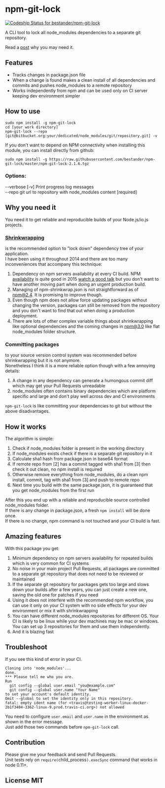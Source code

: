 # npm-git-lock

[ ![Codeship Status for bestander/npm-git-lock](https://codeship.com/projects/80df76f0-c8be-0132-4536-627bbcd2f5ed/status?branch=master)](https://codeship.com/projects/75106)  

A CLI tool to lock all node_modules dependencies to a separate git repository.

Read a [post](https://medium.com/@bestander_nz/my-node-modules-are-in-git-again-4fb18f5671a) why you may need it.

## Features

- Tracks changes in package.json file
- When a change is found makes a clean install of all dependencies and commits and pushes node_modules to a remote repository
- Works independently from npm and can be used only on CI server keeping dev environment simpler

## How to use

```
sudo npm install -g npm-git-lock
cd [your work directory]  
npm-git-lock --repo [git@bitbucket.org:your/dedicated/node_modules/git/repository.git] -v

```

If you don't want to depend on NPM connectivity when installing this module, you can install directly from github:

```
sudo npm install -g https://raw.githubusercontent.com/bestander/npm-git-lock/master/npm-git-lock-2.1.6.tgz
```


### Options:

  --verbose  [-v] Print progress log messages  
  --repo     git url to repository with node_modules content  [required]  


## Why you need it

You need it to get reliable and reproducible builds of your Node.js/io.js projects.  

### [Shrinkwrapping](https://docs.npmjs.com/cli/shrinkwrap) 
is the recommended option to "lock down" dependency tree of your application.  
I have been using it throughout 2014 and there are too many inconveniences that accompany this technique:  
1. Dependency on npm servers availability at every CI build. NPM [availability](http://status.npmjs.org/) is quite good in 2015 [watch a good talk](http://nodesummit.com/media/node-js-at-scale/) but you don't want to have another moving part when doing an urgent production build.  
2. Managing of npm-shrinkwrap.json is not straightforward as of npm@2.4. It is promising to improve though.  
3. Even though npm does not allow force updating packages without changing the version, packages can still be removed from the repository and you don't want to find that out when doing a production deployment.  
4. There are lots of other complex variable things about shrinkwrapping like optional dependencies and the coming changes in npm@3.0 like flat node_modules folder structure.   
  
  
### Committing packages
to your source version control system was recommended before shrinkwrapping but it is not anymore.    
Nonetheless I think it is a more reliable option though with a few annoying details:  
1. A change in any dependency can generate a humongous commit diff which may get your Pull Requests unreadable  
2. node_modules often contains binary dependencies which are platform specific and large and don't play well across dev and CI environments    

`npm-git-lock` is like committing your dependencies to git but without the above disadvantages.

## How it works

The algorithm is simple:  
1. Check if node_modules folder is present in the working directory  
2. If node_modules exists check if there is a separate git repository in it  
3. Calculate sha1 hash from package.json in base64 format  
4. If remote repo from [2] has a commit tagged with sha1 from [3] then check it out clean, no npm install is required  
5. Otherwise remove everything from node_modules, do a clean npm install, commit, tag with sha1 from [3] and push to remote repo  
6. Next time you build with the same package.json, it is guaranteed that you get node_modules from the first run  

After this you end up with a reliable and reproducible source controlled node_modules folder.      
If there is any change in package.json, a fresh `npm install` will be done once.    
If there is no change, npm command is not touched and your CI build is fast.  

## Amazing features  

With this package you get:  
1. Minimum dependency on npm servers availability for repeated builds which is very common for CI systems  
2. No noise in your main project Pull Requests, all packages are committed to a separate git repository that does not need to be reviewed or maintained  
3. If the separate git repository for packages gets too large and slows down your builds after a few years, you can just create a new one, saving the old one for patches if you need  
4. Using it does not interfere with the recommended npm workflow, you can use it only on your CI system with no side effects for your dev environment or mix it with shrinkwrapping  
5. You can have different node_modules repositories for different OS. Your CI is likely to be linux while your dev machines may be mac or windows. You can set up 3 repositories for them and use them independently.  
6. And it is blazing fast  

## Troubleshoot

If you see this kind of error in your CI.  

```
Cloning into 'node_modules'...
done.
*** Please tell me who you are.
Run
  git config --global user.email "you@example.com"
  git config --global user.name "Your Name"
to set your account's default identity.
Omit --global to set the identity only in this repository.
fatal: empty ident name (for <travis@testing-worker-linux-docker-2b1f3404-3362-linux-9.prod.travis-ci.org>) not allowed
```

You need to configure `user.email` and `user.name` in the environment as shown in the error message.  
Just add those two commands before `npm-git-lock` call.

## Contribution

Please give me your feedback and send Pull Requests.  
Unit tests rely on `require(`child_process`).execSync` command that works in node 0.11+.  

## License MIT

